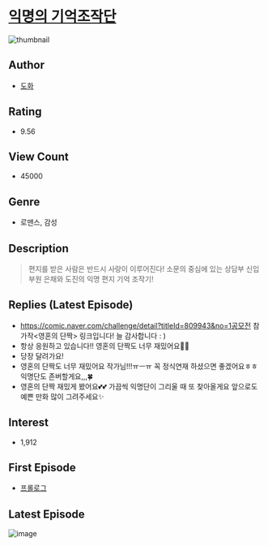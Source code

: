# [익명의 기억조작단](https://comic.naver.com/bestChallenge/list?titleId=802441)
![thumbnail](https://image-comic.pstatic.net/user_contents_data/challenge_comic/2023/03/15/359338/upload_7306589247420850531_480x623.jpeg)

## Author
- [도화](https://comic.naver.com/artistTitle?id=359338)

## Rating
- 9.56

## View Count
- 45000

## Genre
- 로맨스, 감성

## Description
> 편지를 받은 사람은 반드시 사랑이 이루어진다! 소문의 중심에 있는 상담부 신입 부원 은채와 도진의 익명 편지 기억 조작기!

## Replies (Latest Episode)
- https://comic.naver.com/challenge/detail?titleId=809943&no=1공모전 참가작<영혼의 단짝> 링크입니다! 늘 감사합니다 : )
- 항상 응원하고 있습니다!! 영혼의 단짝도 너무 재밌어요🩵🩵
- 당장 달려가요!
- 영혼의 단짝도 너무 재밌어요 작가님!!!ㅠㅡㅠ 꼭 정식연재 하셨으면 좋겠어요ㅎㅎ 익명단도 존버할게요,,,🍀
- 영혼의 단짝 재밌게 봤어요💕💕 가끔씩 익명단이 그리울 때 또 찾아올게요 앞으로도 예쁜 만화 많이 그려주세요✨

## Interest
- 1,912

## First Episode
- [프롤로그](https://comic.naver.com/bestChallenge/detail?titleId=802441&no=1)

## Latest Episode
![image](https://image-comic.pstatic.net/user_contents_data/challenge_comic/2023/05/24/359338/upload_3761740664609911090.jpeg)
